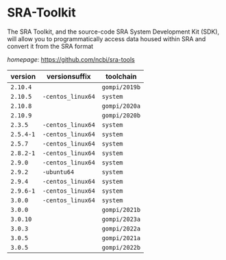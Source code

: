 # SRA-Toolkit

The SRA Toolkit, and the source-code SRA System Development  Kit (SDK), will allow you to programmatically access data housed within SRA  and convert it from the SRA format

*homepage*: <https://github.com/ncbi/sra-tools>

version | versionsuffix | toolchain
--------|---------------|----------
``2.10.4`` |  | ``gompi/2019b``
``2.10.5`` | ``-centos_linux64`` | ``system``
``2.10.8`` |  | ``gompi/2020a``
``2.10.9`` |  | ``gompi/2020b``
``2.3.5`` | ``-centos_linux64`` | ``system``
``2.5.4-1`` | ``-centos_linux64`` | ``system``
``2.5.7`` | ``-centos_linux64`` | ``system``
``2.8.2-1`` | ``-centos_linux64`` | ``system``
``2.9.0`` | ``-centos_linux64`` | ``system``
``2.9.2`` | ``-ubuntu64`` | ``system``
``2.9.4`` | ``-centos_linux64`` | ``system``
``2.9.6-1`` | ``-centos_linux64`` | ``system``
``3.0.0`` | ``-centos_linux64`` | ``system``
``3.0.0`` |  | ``gompi/2021b``
``3.0.10`` |  | ``gompi/2023a``
``3.0.3`` |  | ``gompi/2022a``
``3.0.5`` |  | ``gompi/2021a``
``3.0.5`` |  | ``gompi/2022b``
